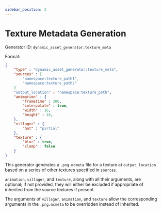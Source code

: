 ```yaml
---
sidebar_position: 2
---
```


# Texture Metadata Generation

Generator ID: `dynamic_asset_generator:texture_meta`

Format:

```json
{
    "type" : "dynamic_asset_generator:texture_meta",
    "sources" : [
        "namespace:texture_path1",
        "namespace:texture_path2"
    ]
    "output_location" : "namespace:texture_path",
    "animation" : {
        "frametime" : 300,
        "interpolate" : true,
        "width" : 16,
        "height" : 16,
    },
    "villager" : {
        "hat" : "partial"
    },
    "texture" : {
        "blur" : true,
        "clamp" : false
    }
}
```

This generator generates a `.png.mcmeta` file for a texture at `output_location` based on a series of other textures specified in `sources`.

`animation`, `villager`, and `texture`, along with all their arguments, are optional; if not provided, they will either be excluded if appropriate of inherited from the source textures if present.

The arguments of `villager`, `animation`, and `texture` allow the corresponding arguments in the `.png.mcmeta` to be overridden instead of inherited.

